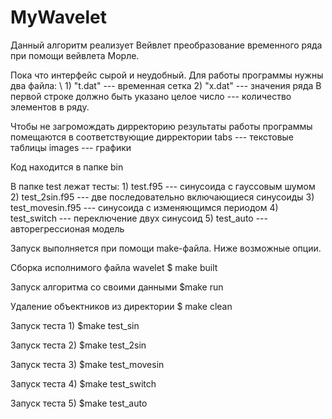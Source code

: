 # MyWavelet

Данный алгоритм реализует Вейвлет преобразование временного ряда при помощи вейвлета Морле. 

Пока что интерфейс сырой и неудобный. Для работы программы нужны два файла: \\ 
    1) "t.dat" --- временная сетка 
    2) "x.dat" --- значения ряда
В первой строке должно быть указано целое число --- количество элементов в ряду.

Чтобы не загромождать дирректорию результаты работы программы помещаются в соответствующие дирректории
    tabs    --- текстовые таблицы 
    images  --- графики

Код находится в папке bin

В папке test лежат тесты: 
    1) test.f95      --- синусоида с гауссовым шумом
    2) test_2sin.f95 --- две последовательно включающиеся синусоиды
    3) test_movesin.f95 --- синусоида с изменяющимся периодом
    4) test_switch   --- переключение двух синусоид
    5) test_auto     --- авторегрессионая модель 

Запуск выполняется при помощи make-файла. Ниже возможные опции.

Сборка исполнимого файла wavelet
$ make built 

Запуск алгоритма со своими данными
$make run

Удаление объектников из директории
$ make clean

Запуск теста 1)
$make test_sin

Запуск теста 2)
$make test_2sin

Запуск теста 3)
$make test_movesin

Запуск теста 4)
$make test_switch

Запуск теста 5)
$make test_auto

